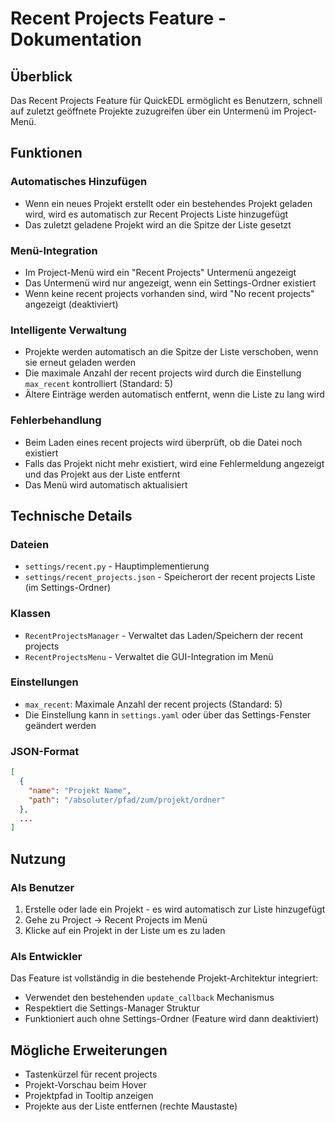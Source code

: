 # Recent Projects Feature - Dokumentation

## Überblick
Das Recent Projects Feature für QuickEDL ermöglicht es Benutzern, schnell auf zuletzt geöffnete Projekte zuzugreifen über ein Untermenü im Project-Menü.

## Funktionen

### Automatisches Hinzufügen
- Wenn ein neues Projekt erstellt oder ein bestehendes Projekt geladen wird, wird es automatisch zur Recent Projects Liste hinzugefügt
- Das zuletzt geladene Projekt wird an die Spitze der Liste gesetzt

### Menü-Integration
- Im Project-Menü wird ein "Recent Projects" Untermenü angezeigt
- Das Untermenü wird nur angezeigt, wenn ein Settings-Ordner existiert
- Wenn keine recent projects vorhanden sind, wird "No recent projects" angezeigt (deaktiviert)

### Intelligente Verwaltung
- Projekte werden automatisch an die Spitze der Liste verschoben, wenn sie erneut geladen werden
- Die maximale Anzahl der recent projects wird durch die Einstellung `max_recent` kontrolliert (Standard: 5)
- Ältere Einträge werden automatisch entfernt, wenn die Liste zu lang wird

### Fehlerbehandlung
- Beim Laden eines recent projects wird überprüft, ob die Datei noch existiert
- Falls das Projekt nicht mehr existiert, wird eine Fehlermeldung angezeigt und das Projekt aus der Liste entfernt
- Das Menü wird automatisch aktualisiert

## Technische Details

### Dateien
- `settings/recent.py` - Hauptimplementierung
- `settings/recent_projects.json` - Speicherort der recent projects Liste (im Settings-Ordner)

### Klassen
- `RecentProjectsManager` - Verwaltet das Laden/Speichern der recent projects
- `RecentProjectsMenu` - Verwaltet die GUI-Integration im Menü

### Einstellungen
- `max_recent`: Maximale Anzahl der recent projects (Standard: 5)
- Die Einstellung kann in `settings.yaml` oder über das Settings-Fenster geändert werden

### JSON-Format
```json
[
  {
    "name": "Projekt Name",
    "path": "/absoluter/pfad/zum/projekt/ordner"
  },
  ...
]
```

## Nutzung

### Als Benutzer
1. Erstelle oder lade ein Projekt - es wird automatisch zur Liste hinzugefügt
2. Gehe zu Project → Recent Projects im Menü
3. Klicke auf ein Projekt in der Liste um es zu laden

### Als Entwickler
Das Feature ist vollständig in die bestehende Projekt-Architektur integriert:
- Verwendet den bestehenden `update_callback` Mechanismus
- Respektiert die Settings-Manager Struktur
- Funktioniert auch ohne Settings-Ordner (Feature wird dann deaktiviert)

## Mögliche Erweiterungen
- Tastenkürzel für recent projects
- Projekt-Vorschau beim Hover
- Projektpfad in Tooltip anzeigen
- Projekte aus der Liste entfernen (rechte Maustaste)
